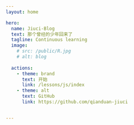 ```yaml
---
layout: home

hero:
  name: Jiuci-Blog
  text: 那个曾经的少年回来了
  tagline: Continuous learning
  image:
    # src: /public/R.jpg
    # alt: blog
   
  actions:
    - theme: brand
      text: 开始
      link: /lessons/js/index
    - theme: alt
      text: GitHub
      link: https://github.com/qianduan-jiuci


---
```

